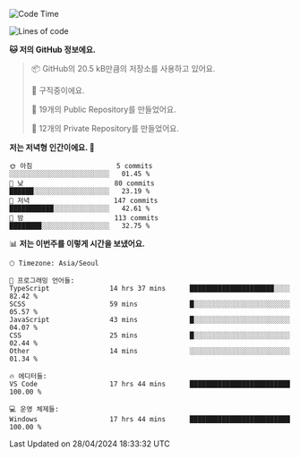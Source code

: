   <!--START_SECTION:waka-->
![Code Time](http://img.shields.io/badge/Code%20Time-537%20hrs%2035%20mins-blue)

![Lines of code](https://img.shields.io/badge/%EC%A0%80%EB%8A%94%20%EC%97%AC%ED%83%9C%EA%B9%8C%EC%A7%80%20-238.2%20thousand%20%EC%A4%84%EC%9D%98%20%EC%BD%94%EB%93%9C%EB%A5%BC%20%EC%9E%91%EC%84%B1%ED%96%88%EC%96%B4%EC%9A%94.-blue)

**🐱 저의 GitHub 정보에요.** 

> 📦 GitHub의 20.5 kB만큼의 저장소를 사용하고 있어요. 
 > 
> 💼 구직중이에요.
 > 
> 📜 19개의 Public Repository를 만들었어요. 
 > 
> 🔑 12개의 Private Repository를 만들었어요. 
 > 
**저는 저녁형 인간이에요. 🦉** 

```text
🌞 아침                     5 commits           ░░░░░░░░░░░░░░░░░░░░░░░░░   01.45 % 
🌆 낮　                     80 commits          ██████░░░░░░░░░░░░░░░░░░░   23.19 % 
🌃 저녁                     147 commits         ███████████░░░░░░░░░░░░░░   42.61 % 
🌙 밤　                     113 commits         ████████░░░░░░░░░░░░░░░░░   32.75 % 
```


📊 **저는 이번주를 이렇게 시간을 보냈어요.** 

```text
🕑︎ Timezone: Asia/Seoul

💬 프로그래밍 언어들: 
TypeScript               14 hrs 37 mins      █████████████████████░░░░   82.42 % 
SCSS                     59 mins             █░░░░░░░░░░░░░░░░░░░░░░░░   05.57 % 
JavaScript               43 mins             █░░░░░░░░░░░░░░░░░░░░░░░░   04.07 % 
CSS                      25 mins             █░░░░░░░░░░░░░░░░░░░░░░░░   02.44 % 
Other                    14 mins             ░░░░░░░░░░░░░░░░░░░░░░░░░   01.34 % 

🔥 에디터들: 
VS Code                  17 hrs 44 mins      █████████████████████████   100.00 % 

💻 운영 체제들: 
Windows                  17 hrs 44 mins      █████████████████████████   100.00 % 
```


 Last Updated on 28/04/2024 18:33:32 UTC
<!--END_SECTION:waka-->
